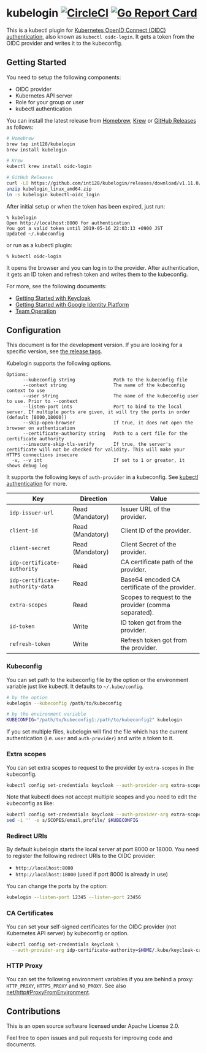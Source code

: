 # kubelogin [![CircleCI](https://circleci.com/gh/int128/kubelogin.svg?style=shield)](https://circleci.com/gh/int128/kubelogin) [![Go Report Card](https://goreportcard.com/badge/github.com/int128/kubelogin)](https://goreportcard.com/report/github.com/int128/kubelogin)

This is a kubectl plugin for [Kubernetes OpenID Connect (OIDC) authentication](https://kubernetes.io/docs/reference/access-authn-authz/authentication/#openid-connect-tokens), also known as `kubectl oidc-login`.
It gets a token from the OIDC provider and writes it to the kubeconfig.


## Getting Started

You need to setup the following components:

- OIDC provider
- Kubernetes API server
- Role for your group or user
- kubectl authentication

You can install the latest release from [Homebrew](https://brew.sh/), [Krew](https://github.com/kubernetes-sigs/krew) or [GitHub Releases](https://github.com/int128/kubelogin/releases) as follows:

```sh
# Homebrew
brew tap int128/kubelogin
brew install kubelogin

# Krew
kubectl krew install oidc-login

# GitHub Releases
curl -LO https://github.com/int128/kubelogin/releases/download/v1.11.0/kubelogin_linux_amd64.zip
unzip kubelogin_linux_amd64.zip
ln -s kubelogin kubectl-oidc_login
```

After initial setup or when the token has been expired, just run:

```
% kubelogin
Open http://localhost:8000 for authentication
You got a valid token until 2019-05-16 22:03:13 +0900 JST
Updated ~/.kubeconfig
```

or run as a kubectl plugin:

```
% kubectl oidc-login
```

It opens the browser and you can log in to the provider.
After authentication, it gets an ID token and refresh token and writes them to the kubeconfig.

For more, see the following documents:

- [Getting Started with Keycloak](docs/keycloak.md)
- [Getting Started with Google Identity Platform](docs/google.md)
- [Team Operation](docs/team_ops.md)


## Configuration

This document is for the development version.
If you are looking for a specific version, see [the release tags](https://github.com/int128/kubelogin/tags).

Kubelogin supports the following options.

```
Options:
      --kubeconfig string              Path to the kubeconfig file
      --context string                 The name of the kubeconfig context to use
      --user string                    The name of the kubeconfig user to use. Prior to --context
      --listen-port ints               Port to bind to the local server. If multiple ports are given, it will try the ports in order (default [8000,18000])
      --skip-open-browser              If true, it does not open the browser on authentication
      --certificate-authority string   Path to a cert file for the certificate authority
      --insecure-skip-tls-verify       If true, the server's certificate will not be checked for validity. This will make your HTTPS connections insecure
  -v, --v int                          If set to 1 or greater, it shows debug log
```

It supports the following keys of `auth-provider` in a kubeconfig.
See [kubectl authentication](https://kubernetes.io/docs/reference/access-authn-authz/authentication/#using-kubectl) for more.

Key | Direction | Value
----|-----------|------
`idp-issuer-url`                  | Read (Mandatory) | Issuer URL of the provider.
`client-id`                       | Read (Mandatory) | Client ID of the provider.
`client-secret`                   | Read (Mandatory) | Client Secret of the provider.
`idp-certificate-authority`       | Read | CA certificate path of the provider.
`idp-certificate-authority-data`  | Read | Base64 encoded CA certificate of the provider.
`extra-scopes`                    | Read | Scopes to request to the provider (comma separated).
`id-token`                        | Write | ID token got from the provider.
`refresh-token`                   | Write | Refresh token got from the provider.


### Kubeconfig

You can set path to the kubeconfig file by the option or the environment variable just like kubectl.
It defaults to `~/.kube/config`.

```sh
# by the option
kubelogin --kubeconfig /path/to/kubeconfig

# by the environment variable
KUBECONFIG="/path/to/kubeconfig1:/path/to/kubeconfig2" kubelogin
```

If you set multiple files, kubelogin will find the file which has the current authentication (i.e. `user` and `auth-provider`) and write a token to it.


### Extra scopes

You can set extra scopes to request to the provider by `extra-scopes` in the kubeconfig.

```sh
kubectl config set-credentials keycloak --auth-provider-arg extra-scopes=email
```

Note that kubectl does not accept multiple scopes and you need to edit the kubeconfig as like:

```sh
kubectl config set-credentials keycloak --auth-provider-arg extra-scopes=SCOPES
sed -i '' -e s/SCOPES/email,profile/ $KUBECONFIG
```


### Redirect URIs

By default kubelogin starts the local server at port 8000 or 18000.
You need to register the following redirect URIs to the OIDC provider:

- `http://localhost:8000`
- `http://localhost:18000` (used if port 8000 is already in use)

You can change the ports by the option:

```sh
kubelogin --listen-port 12345 --listen-port 23456
```


### CA Certificates

You can set your self-signed certificates for the OIDC provider (not Kubernetes API server) by kubeconfig or option.

```sh
kubectl config set-credentials keycloak \
  --auth-provider-arg idp-certificate-authority=$HOME/.kube/keycloak-ca.pem
```


### HTTP Proxy

You can set the following environment variables if you are behind a proxy: `HTTP_PROXY`, `HTTPS_PROXY` and `NO_PROXY`.
See also [net/http#ProxyFromEnvironment](https://golang.org/pkg/net/http/#ProxyFromEnvironment).


## Contributions

This is an open source software licensed under Apache License 2.0.

Feel free to open issues and pull requests for improving code and documents.
